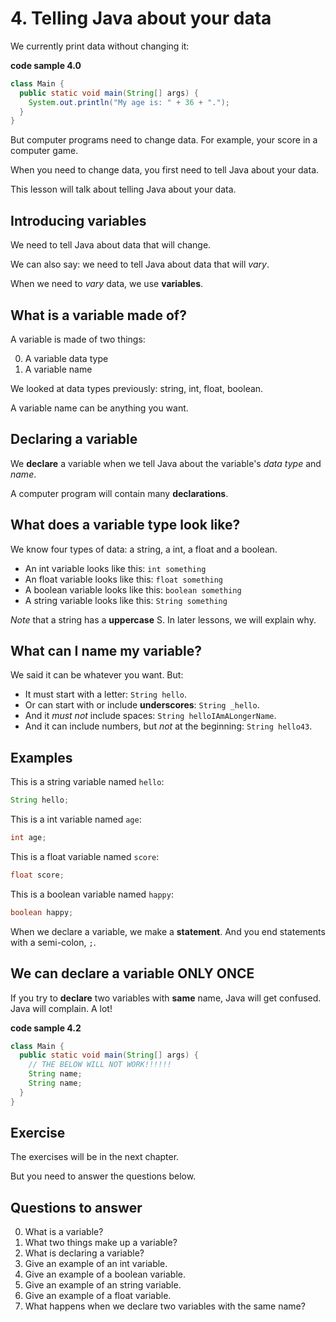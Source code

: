 # 4. Telling Java about your data

We currently print data without changing it:

**code sample 4.0**
```java
class Main {
  public static void main(String[] args) {
    System.out.println("My age is: " + 36 + ".");
  }
}
```

But computer programs need to change data. For example, your score in a computer game.

When you need to change data, you first need to tell Java about your data.

This lesson will talk about telling Java about your data.

## Introducing variables

We need to tell Java about data that will change. 

We can also say: we need to tell Java about data that will *vary*.

When we need to *vary* data, we use **variables**.

## What is a variable made of?

A variable is made of two things:

0. A variable data type
0. A variable name

We looked at data types previously: string, int, float, boolean.

A variable name can be anything you want.

## Declaring a variable

We **declare** a variable when we tell Java about the variable's *data type* and *name*.

A computer program will contain many **declarations**.

## What does a variable type look like?

We know four types of data: a string, a int, a float and a boolean.

* An int variable looks like this: `int something`
* An float variable looks like this: `float something`
* A boolean variable looks like this: `boolean something`
* A string variable looks like this: `String something`

*Note* that a string has a **uppercase** S. In later lessons, we will explain why.

## What can I name my variable?

We said it can be whatever you want. But:

* It must start with a letter: `String hello`.
* Or can start with or include **underscores**: `String _hello`.
* And it *must not* include spaces: `String helloIAmALongerName`.
* And it can include numbers, but *not* at the beginning: `String hello43`.

## Examples

This is a string variable named `hello`:

```java
String hello;
```

This is a int variable named `age`:

```java
int age;
```

This is a float variable named `score`:

```java
float score;
```

This is a boolean variable named `happy`:

```java
boolean happy;
```

When we declare a variable, we make a **statement**. And you end statements with a semi-colon, `;`.

## We can declare a variable ONLY ONCE

If you try to **declare** two variables with **same** name, Java will get confused. Java will complain. A lot!

**code sample 4.2**
```java
class Main {
  public static void main(String[] args) {
    // THE BELOW WILL NOT WORK!!!!!!
    String name;
    String name;
  }
}
```

## Exercise

The exercises will be in the next chapter.

But you need to answer the questions below.

## Questions to answer

0. What is a variable?
0. What two things make up a variable?
0. What is declaring a variable?
0. Give an example of an int variable.
0. Give an example of a boolean variable.
0. Give an example of an string variable.
0. Give an example of a float variable.
0. What happens when we declare two variables with the same name?
